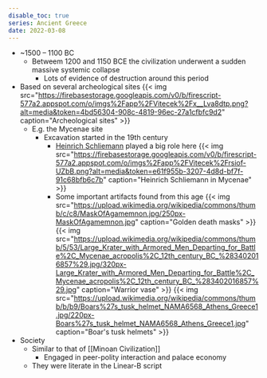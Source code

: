 ```yaml
---
disable_toc: true
series: Ancient Greece
date: 2022-03-08
---
```


- ~1500 – 1100 BC
    - Betweem 1200 and 1150 BCE the civilization underwent a sudden massive systemic collapse
        - Lots of evidence of destruction around this period
- Based on several archeological sites
{{< img src="https://firebasestorage.googleapis.com/v0/b/firescript-577a2.appspot.com/o/imgs%2Fapp%2FVitecek%2Fx__Lva8dtp.png?alt=media&token=4bd56304-908c-4819-96ec-27a1cfbfc9d2" caption="Archeological sites" >}}
    - E.g. the Mycenae site
        - Excavation started in the 19th century
            - [Heinrich Schliemann](https://en.wikipedia.org/wiki/Heinrich_Schliemann) played a big role here
{{< img src="https://firebasestorage.googleapis.com/v0/b/firescript-577a2.appspot.com/o/imgs%2Fapp%2FVitecek%2Frsiof-UZbB.png?alt=media&token=e61f955b-3207-4d8d-bf7f-91c68bfb6c7b" caption="Heinrich Schliemann in Mycenae" >}}
            - Some important artifacts found from this age
{{< img src="https://upload.wikimedia.org/wikipedia/commons/thumb/c/c8/MaskOfAgamemnon.jpg/250px-MaskOfAgamemnon.jpg" caption="Golden death masks" >}}
{{< img src="https://upload.wikimedia.org/wikipedia/commons/thumb/5/53/Large_Krater_with_Armored_Men_Departing_for_Battle%2C_Mycenae_acropolis%2C_12th_century_BC_%283402016857%29.jpg/320px-Large_Krater_with_Armored_Men_Departing_for_Battle%2C_Mycenae_acropolis%2C_12th_century_BC_%283402016857%29.jpg" caption="Warrior vase" >}}
{{< img src="https://upload.wikimedia.org/wikipedia/commons/thumb/b/b9/Boars%27s_tusk_helmet_NAMA6568_Athens_Greece1.jpg/220px-Boars%27s_tusk_helmet_NAMA6568_Athens_Greece1.jpg" caption="Boar's tusk helmets" >}}
- Society
    - Similar to that of [[Minoan Civilization]]
        - Engaged in peer-polity interaction and palace economy
    - They were literate in the Linear-B script
